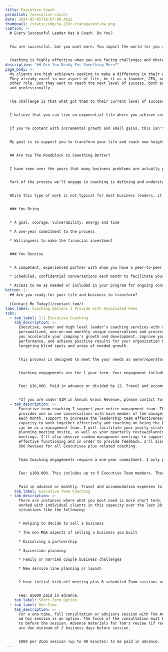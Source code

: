 ```yaml
---
title: Executive Coach
permalink: /executive-coach/
date: 2024-03-05T10:07:09.462Z
thumbnail: /static/img/ta-239r-transparent-bw.png
caption: >-
  # Every Successful Leader Has A Coach. Do You?


  You are successful, but you want more. You impact the world (or you are ready to) and you are curious what it would be like to thrive in every area of your life and business.


  Coaching is highly effective when you are facing challenges and obstacles. But imagine for a moment what it would be like if you already lived a great life! Imagine if your business, your relationships, the amount of money you create and your contribution were already incredible.
description: "## Are You Ready For Something More?"
page_body: >-
  My clients are high achievers seeking to make a difference in their world.
  They already excel in one aspect of life, be it as a founder, CEO, or in any
  other role. But they want to reach the next level of success, both personally
  and professionally.


  The challenge is that what got them to their current level of success may hinder their progress.


  I believe that you can live an exponential life where you achieve seemingly impossible goals.


  If you're content with incremental growth and small gains, this isn't the right fit. But if you're ready to take your life to the next level, I offer intense, deep one-on-one coaching that uncovers and resolves your barriers to success.


  My goal is to support you to transform your life and reach new heights.


  ## Are You The Roadblock to Something Better?


  I have seen over the years that many business problems are actually personal problems of the leader in disguise. Issues with vision, finances, team management, turnover and strategy are often symptomatic of things you as a leader are unwilling to address within yourself.


  Part of the process we'll engage in coaching is defining and understanding the underlying personal causes to business symptoms and then building an effective response to it. This is not easy work, but often very important to creating the success you are seeking and growing as a leader in the process.


  While this type of work is not typical for most business leaders, it has massive value in your life and business.


  ### You Bring


  * A goal, courage, vulnerability, energy and time

  * A one-year commitment to the process

  * Willingness to make the financial investment


  ### You Receive


  * A competent, experienced partner with whom you have a peer-to-peer relationship, but is completely focused on supporting you, your growth and development. i'll challenge you to achieve your best results.

  * Scheduled, confidential conversations each month to facilitate your development process

  * Access to me as needed or included in your program for ongoing concerns and support
bottom: |-
  ## Are you ready for your life and business to transform?

  [Contact Me Today](/contact-tom/)
tabs_label: Coaching Options I Provide with Associated Fees
tabs:
  - tab_label: 1:1 Executive Coaching
    tab_description: >-
      Executive, owner and high level leader’s coaching services with me provide
      personalized, one-on-one monthly unique conversations and process to help
      you accelerate your company's growth and development, improve your
      performance, and achieve positive results for your organization by
      targeting blind spots and areas of needed growth.


      This process is designed to meet the your needs as owner/operator, executive and leader and help you develop your entire person, both professionally and personally.


      Coaching engagements are for 1 year term. Your engagement includes an initial day together to define the goals, as needed 30-90 minute Zoom meetings each month plus email, text or SOS calls in the interim. It also includes a once-a-year, one-day CEO personal planning session.


      Fee: $30,000. Paid in advance or divided by 12. Travel and accommodation expenses to be reimbursed for onsite planning and facilitation days. International travel requires additional fees.


      *If you are under $1M in Annual Gross Revenue, please contact Tom for reduced rate options. This requires full financial disclosure.*
  - tab_description: >-
      Executive team coaching I support your entire management team. This option
      provides one on one conversations with each member of the management team
      each month, support to increase the leadership team effectiveness and
      capacity to work together effectively and coaching on being the best you
      can be as a management team. I will facilitate your yearly strategic
      planning meeting onsite, as well as your quarterly review/planning
      meetings. I'll also observe random management meetings to support more
      effective functioning and in order to provide feedback. I'll also provide
      360 Reviews for all Executives plus related coaching.


      Team Coaching engagements require a one-year commitment. I only provides this service for one client per year.


      Fee: $100,000. This includes up to 5 Executive Team members. There is a $15,000 fee each additional member above the 5 included.


      Paid in advance or monthly. Travel and accommodation expenses to be reimbursed for onsite days. International travel requires additional fees.
    tab_label: Executive Team Coaching
  - tab_description: >-
      There are instances where what you most need is more short term. Tom has
      worked with individual clients in this capacity over the last 20 years in
      situations like the following:


      * Helping to decide to sell a business

      * The non M&A aspects of selling a business you built

      * Dissolving a partnership

      * Succession planning

      * Family or married couple business challenges

      * New service line planning or launch


      2 hour initial kick-off meeting plus 6 scheduled Zoom sessions over 3 month period.


      Fee: $5000 paid in advance.
    tab_label: Short-Term Option
  - tab_label: One-Time
    tab_description: >-
      For a one-time, full consultation or advisory session with Tom Adams, an
      ad hoc session is an option. The focus of the consultation must be agreed
      to before the session. Advance materials for Tom's review (if required)
      are due minimum of 2 business days before session.


      $800 per Zoom session (up to 90 minutes) to be paid in advance.
---
```

